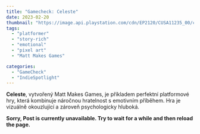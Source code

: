 ```yaml
---
title: "Gamecheck: Celeste"
date: 2023-02-20
thumbnail: "https://image.api.playstation.com/cdn/EP2120/CUSA11235_00/c439UdvQsGkHpQ04PGyPh7rwGfXwLtne.png"
tags:
  - "platformer"
  - "story-rich"
  - "emotional"
  - "pixel art"
  - "Matt Makes Games"

categories:
  - "GameCheck"
  - "IndieSpotlight"
---
```


**Celeste**, vytvořený Matt Makes Games, je příkladem perfektní platformové hry, která kombinuje náročnou hratelnost s emotivním příběhem. Hra je vizuálně okouzlující a zároveň psychologicky hluboká.

<!--more-->

**Sorry, Post is currently unavailable. Try to wait for a while and then reload the page.**
